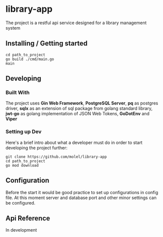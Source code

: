 # library-app

The project is a restful api service designed for a library management system

## Installing / Getting started

```shell
cd path_to_project
go build ./cmd/main.go
main
```

## Developing

### Built With

The project uses **Gin Web Framework**, **PostgreSQL Server**, **pq** as postgres driver, **sqlx** as an extension of
sql package from golang standard library, **jwt-go** as golang implementation of JSON Web Tokens, **GoDotEnv** and **Viper**

### Setting up Dev

Here's a brief intro about what a developer must do in order to start developing
the project further:

```shell
git clone https://github.com/molel/library-app
cd path_to_project
go mod download
```

## Configuration

Before the start it would be good practice to set up configurations in config file. At this moment server and database
port and other minor settings can be configured.

## Api Reference

In development
